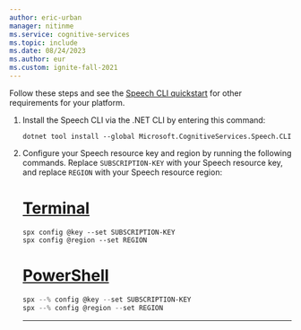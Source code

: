 ```yaml
---
author: eric-urban
manager: nitinme
ms.service: cognitive-services
ms.topic: include
ms.date: 08/24/2023
ms.author: eur
ms.custom: ignite-fall-2021
---
```


Follow these steps and see the [Speech CLI quickstart](~/articles/ai-services/speech-service/spx-basics.md#download-and-install) for other requirements for your platform.

1. Install the Speech CLI via the .NET CLI by entering this command:

   ```dotnetcli
   dotnet tool install --global Microsoft.CognitiveServices.Speech.CLI
   ```

1. Configure your Speech resource key and region by running the following commands. Replace `SUBSCRIPTION-KEY` with your Speech resource key, and replace `REGION` with your Speech resource region:

   # [Terminal](#tab/terminal)

   ```console
   spx config @key --set SUBSCRIPTION-KEY
   spx config @region --set REGION
   ```

   # [PowerShell](#tab/powershell)

   ```powershell
   spx --% config @key --set SUBSCRIPTION-KEY
   spx --% config @region --set REGION
   ```

   ***
